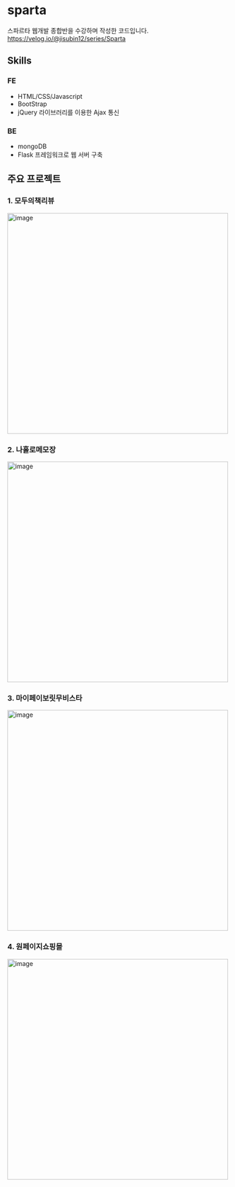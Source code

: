 # sparta
스파르타 웹개발 종합반을 수강하며 작성한 코드입니다.<br>
https://velog.io/@jisubin12/series/Sparta

## Skills
### FE 
- HTML/CSS/Javascript
- BootStrap
- jQuery 라이브러리를 이용한 Ajax 통신
### BE
- mongoDB
- Flask 프레임워크로 웹 서버 구축

## 주요 프로젝트
### 1. 모두의책리뷰
<img width="500" alt="image" src="https://user-images.githubusercontent.com/56349582/156928833-eb4a1ff7-16bd-49ee-a8c0-4799ed66d420.png">

### 2. 나홀로메모장
<img width="500" alt="image" src="https://user-images.githubusercontent.com/56349582/156928995-95a63d2b-abfe-4454-8e72-4aa43298f65f.png">

### 3. 마이페이보릿무비스타
<img width="500" alt="image" src="https://user-images.githubusercontent.com/56349582/156929031-01984f5d-bc84-4b5b-8618-bd9a65211766.png">

### 4. 원페이지쇼핑몰
<img width="500" alt="image" src="https://user-images.githubusercontent.com/56349582/156929142-121e1038-ea7e-4ced-9a69-3b2613ed9f8a.png">
